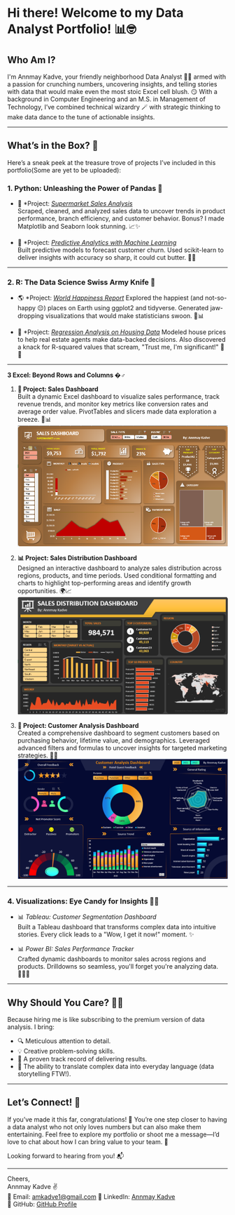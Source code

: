 # Hi there! Welcome to my Data Analyst Portfolio! 📊🤓

## Who Am I?  
I'm Annmay Kadve, your friendly neighborhood Data Analyst 🦸‍♂️ armed with a passion for crunching numbers, uncovering insights, and telling stories with data that would make even the most stoic Excel cell blush. 😏 With a background in Computer Engineering and an M.S. in Management of Technology, I’ve combined technical wizardry 🪄 with strategic thinking to make data dance to the tune of actionable insights.

---

## What’s in the Box? 🎁  
Here’s a sneak peek at the treasure trove of projects I’ve included in this portfolio(Some are yet to be uploaded):

### 1. **Python: Unleashing the Power of Pandas 🐼**  
- 🛒 *Project: [*Supermarket Sales Analysis*](https://github.com/akadve/Data_Analyst_Portfolio/blob/main/1.%20Super_Market_Data_Analysis.ipynb)  
  Scraped, cleaned, and analyzed sales data to uncover trends in product performance, branch efficiency, and customer behavior. Bonus? I made Matplotlib and Seaborn look stunning. 📈✨  

- 🎲 *Project: [*Predictive Analytics with Machine Learning*](https://github.com/akadve/Data_Analyst_Portfolio/blob/main/Predictive_Analytics.ipynb)  
  Built predictive models to forecast customer churn. Used scikit-learn to deliver insights with accuracy so sharp, it could cut butter. 🔪🧈  

---

### 2. **R: The Data Science Swiss Army Knife 🧰**  
- 🌎 *Project: [*World Happiness Report*](https://github.com/akadve/Data_Analyst_Portfolio/blob/main/World%20Happiness%20Report.R)
  Explored the happiest (and not-so-happy 😔) places on Earth using ggplot2 and tidyverse. Generated jaw-dropping visualizations that would make statisticians swoon. 💃📊  

- 🧮 *Project: [*Regression Analysis on Housing Data*](https://github.com/akadve/Data_Analyst_Portfolio/blob/main/Linear_Regression_Housing_DataAnalysis.R)
  Modeled house prices to help real estate agents make data-backed decisions. Also discovered a knack for R-squared values that scream, "Trust me, I'm significant!" 📐🏡  

---

**3 Excel: Beyond Rows and Columns �‍♂️**  

1. **💼 Project: Sales Dashboard**  
   Built a dynamic Excel dashboard to visualize sales performance, track revenue trends, and monitor key metrics like conversion rates and average order value. PivotTables and slicers made data exploration a breeze. 🚀📊
   ![Alt Text](https://github.com/akadve/Data_Analyst_Portfolio/blob/main/Sales%20Dashboard.png)
 
3. **📊 Project: Sales Distribution Dashboard**  
   Designed an interactive dashboard to analyze sales distribution across regions, products, and time periods. Used conditional formatting and charts to highlight top-performing areas and identify growth opportunities. 🌍📈
   ![Alt Text](https://github.com/akadve/Data_Analyst_Portfolio/blob/main/Sales%20Distribution.png)

5. **👥 Project: Customer Analysis Dashboard**  
   Created a comprehensive dashboard to segment customers based on purchasing behavior, lifetime value, and demographics. Leveraged advanced filters and formulas to uncover insights for targeted marketing strategies. 🎯💡
     ![Alt Text](https://github.com/akadve/Data_Analyst_Portfolio/blob/main/Customer%20Analysis%20Dashboard.png)

---

### 4. **Visualizations: Eye Candy for Insights 👀🍭**  
- 📊 *Tableau: Customer Segmentation Dashboard*  
  Built a Tableau dashboard that transforms complex data into intuitive stories. Every click leads to a "Wow, I get it now!" moment. ✨  

- 📊 *Power BI: Sales Performance Tracker*  
  Crafted dynamic dashboards to monitor sales across regions and products. Drilldowns so seamless, you'll forget you're analyzing data. 🕵️‍♂️🎨  

---

## Why Should You Care? 🤷‍♂️  
Because hiring me is like subscribing to the premium version of data analysis. I bring:  
- 🔍 Meticulous attention to detail.  
- 💡 Creative problem-solving skills.  
- 🎯 A proven track record of delivering results.  
- 💬 The ability to translate complex data into everyday language (data storytelling FTW!).

---

## Let’s Connect! 🤝  
If you’ve made it this far, congratulations! 🎉 You’re one step closer to having a data analyst who not only loves numbers but can also make them entertaining. Feel free to explore my portfolio or shoot me a message—I’d love to chat about how I can bring value to your team. 🚀  

Looking forward to hearing from you! 📬  

---  

Cheers,  
Annmay Kadve ✌️  
📧 Email: amkadve1@gmail.com
🔗 LinkedIn: [Annmay Kadve](https://linkedin.com/in/annmay-kadve)  
📂 GitHub: [GitHub Profile](https://github.com/akadve)  
